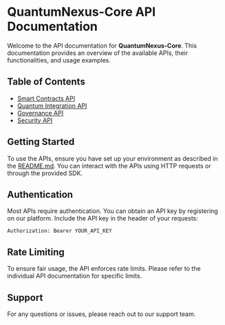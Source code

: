 # QuantumNexus-Core API Documentation

Welcome to the API documentation for **QuantumNexus-Core**. This documentation provides an overview of the available APIs, their functionalities, and usage examples.

## Table of Contents

- [Smart Contracts API](smart_contracts.md)
- [Quantum Integration API](quantum_integration.md)
- [Governance API](governance.md)
- [Security API](security.md)

## Getting Started

To use the APIs, ensure you have set up your environment as described in the [README.md](../README.md). You can interact with the APIs using HTTP requests or through the provided SDK.

## Authentication

Most APIs require authentication. You can obtain an API key by registering on our platform. Include the API key in the header of your requests:

```
Authorization: Bearer YOUR_API_KEY
```


## Rate Limiting

To ensure fair usage, the API enforces rate limits. Please refer to the individual API documentation for specific limits.

## Support

For any questions or issues, please reach out to our support team.

